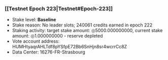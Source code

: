 ### [[Testnet Epoch 223|Testnet#Epoch-223]]
* Stake level: **Baseline**
* Stake reason: No leader slots; 240061 credits earned in epoch 222
* Staking activity: target stake amount: ◎5000.000000000, current stake amount: ◎1.000000000 - reserve depleted
* Vote account address: HUMHtyaqrAHLTdf8pYSfpE72Bb6SnHjn8sr4wcrrCc8Z
* Data Center: 16276-FR-Strasbourg